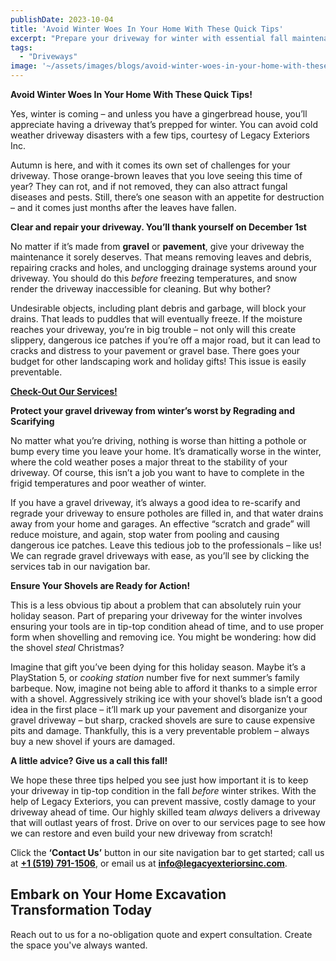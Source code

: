 ```yaml
---
publishDate: 2023-10-04
title: 'Avoid Winter Woes In Your Home With These Quick Tips'
excerpt: "Prepare your driveway for winter with essential fall maintenance! Legacy Exteriors Inc. shares tips on clearing debris, repairing cracks, and regrading to prevent costly winter damage and dangerous ice patches."
tags:
  - "Driveways"
image: '~/assets/images/blogs/avoid-winter-woes-in-your-home-with-these-quick-tips/winter-woes-blog-main.png'
---
```


**Avoid Winter Woes In Your Home With These Quick Tips!**

Yes, winter is coming – and unless you have a gingerbread house, you’ll appreciate having a driveway that’s prepped for winter. You can avoid cold weather driveway disasters with a few tips, courtesy of Legacy Exteriors Inc.

Autumn is here, and with it comes its own set of challenges for your driveway. Those orange-brown leaves that you love seeing this time of year? They can rot, and if not removed, they can also attract fungal diseases and pests. Still, there’s one season with an appetite for destruction – and it comes just months after the leaves have fallen.

**Clear and repair your driveway. You’ll thank yourself on December 1st**

No matter if it’s made from **gravel** or **pavement**, give your driveway the maintenance it sorely deserves. That means removing leaves and debris, repairing cracks and holes, and unclogging drainage systems around your driveway. You should do this _before_ freezing temperatures, and snow render the driveway inaccessible for cleaning. But why bother?

Undesirable objects, including plant debris and garbage, will block your drains. That leads to puddles that will eventually freeze. If the moisture reaches your driveway, you’re in big trouble – not only will this create slippery, dangerous ice patches if you’re off a major road, but it can lead to cracks and distress to your pavement or gravel base. There goes your budget for other landscaping work and holiday gifts! This issue is easily preventable.

[**Check-Out Our Services!**](/services)

**Protect your gravel driveway from winter’s worst by Regrading and Scarifying**

No matter what you’re driving, nothing is worse than hitting a pothole or bump every time you leave your home. It’s dramatically worse in the winter, where the cold weather poses a major threat to the stability of your driveway. Of course, this isn’t a job you want to have to complete in the frigid temperatures and poor weather of winter.

If you have a gravel driveway, it’s always a good idea to re-scarify and regrade your driveway to ensure potholes are filled in, and that water drains away from your home and garages. An effective “scratch and grade” will reduce moisture, and again, stop water from pooling and causing dangerous ice patches. Leave this tedious job to the professionals – like us! We can regrade gravel driveways with ease, as you’ll see by clicking the services tab in our navigation bar.

**Ensure Your Shovels are Ready for Action!**

This is a less obvious tip about a problem that can absolutely ruin your holiday season. Part of preparing your driveway for the winter involves ensuring your tools are in tip-top condition ahead of time, and to use proper form when shovelling and removing ice. You might be wondering: how did the shovel _steal_ Christmas?

Imagine that gift you’ve been dying for this holiday season. Maybe it’s a PlayStation 5, or _cooking station_ number five for next summer’s family barbeque. Now, imagine not being able to afford it thanks to a simple error with a shovel. Aggressively striking ice with your shovel’s blade isn’t a good idea in the first place – it’ll mark up your pavement and disorganize your gravel driveway – but sharp, cracked shovels are sure to cause expensive pits and damage. Thankfully, this is a very preventable problem – always buy a new shovel if yours are damaged.

**A little advice? Give us a call this fall!**

We hope these three tips helped you see just how important it is to keep your driveway in tip-top condition in the fall _before_ winter strikes. With the help of Legacy Exteriors, you can prevent massive, costly damage to your driveway ahead of time. Our highly skilled team _always_ delivers a driveway that will outlast years of frost. Drive on over to our services page to see how we can restore and even build your new driveway from scratch!

Click the **‘Contact Us’** button in our site navigation bar to get started; call us at [**+1 (519) 791-1506**](tel:5197911506), or email us at [**info@legacyexteriorsinc.com**](mailto:info@legacyexteriorsinc.com).

## **Embark on Your Home Excavation Transformation Today**

Reach out to us for a no-obligation quote and expert consultation. Create the space you've always wanted.
